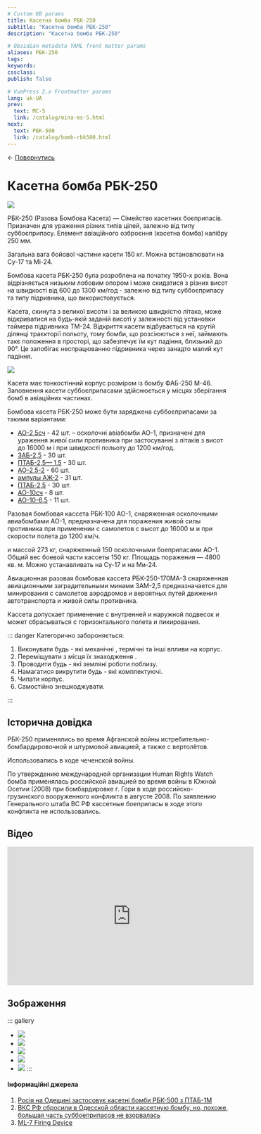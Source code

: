 ```yaml
---
# Custom KB params
title: Касетна бомба РБК-250
subtitle: "Касетна бомба РБК-250"
description: "Касетна бомба РБК-250"

# Obsidian metadata YAML front matter params
aliases: РБК-250
tags:
keywords:
cssclass:
publish: false

# VuePress 2.x Frontmatter params
lang: uk-UA
prev:
  text: МС-5
  link: /catalog/mina-ms-5.html
next:
  text: РБК-500
  link: /catalog/bomb-rbk500.html
---
```


← [Повернутись](../index.md)

# Касетна бомба РБК-250

![](./assets/rbk-250.png)

РБК-250 (Разова Бомбова Касета) — Сімейство касетних боєприпасів. Призначен для ураження різних типів цілей, залежно від типу суббоєприпасу. Eлемент авіаційного озброєння (касетна бомба) калібру 250 мм.

Загальна вага бойової частини касети 150 кг. Можна встановлювати на Су-17 та Мі-24.

Бомбова касета РБК-250 була розроблена на початку 1950-х років. Вона відрізняється низьким лобовим опором і може скидатися з різних висот на швидкості від 600 до 1300 км/год - залежно від типу суббоєприпасу та типу підривника, що використовується. 

Касета, скинута з великої висоти і за великою швидкістю літака, може відкриватися на будь-якій заданій висоті у залежності від установки таймера підривника ТМ-24. Відкриття касети відбувається на крутій ділянці траєкторії польоту, тому бомби, що розсіюються з неї, займають такє положення в просторі, що забезпечує їм кут падіння, близький до 90°. Це запобігає неспрацюванню підривника через занадто малий кут падіння.

![](./assets/rbk-250-4.png)

Касета має тонкостінний корпус розміром із бомбу ФАБ-250 М-46. Заповнення касети суббоєприпасами здійснюється у місцях зберігання бомб в авіаційних частинах.

Бомбова касета РБК-250 може бути заряджена суббоєприпасами за такими варіантами:

- [АО-2,5сч](https://mass-destruction-weapon.blogspot.com/2021/10/25.html) - 42 шт. – осколочні авіабомби АО-1, призначені для ураження живої сили противника при застосуванні з літаків з висот до 16000 м  і при швидкості польоту до 1200 км/год.
- [ЗАБ-2,5](https://mass-destruction-weapon.blogspot.com/2021/10/25_8.html) - 30 шт.
- [ПТАБ-2,5— 1,5](https://mass-destruction-weapon.blogspot.com/2021/10/25-15.html) - 30 шт.
- [АО-2,5-2](https://mass-destruction-weapon.blogspot.com/2021/10/25.html) - 60 шт.
- [ампулы АЖ-2](https://mass-destruction-weapon.blogspot.com/2021/11/2-4.html) - 31 шт.
- [ПТАБ-2,5](https://mass-destruction-weapon.blogspot.com/2021/09/500-255-25.html) - 30 шт.
- [АО-10сч](https://mass-destruction-weapon.blogspot.com/2021/11/10.html) - 8 шт.
- [АО-10-6,5](https://mass-destruction-weapon.blogspot.com/2021/11/10.html) - 11 шт.


Разовая бомбовая кассета РБК-100 АО-1, снаряженная осколочными авиабомбами АО-1, предназначена для поражения живой силы противника при применении с самолетов с высот до 16000 м и при скорости полета до 1200 км/ч.

и массой 273 кг, снаряженный 150 осколочными боеприпасами AO-1. Общий вес боевой части кассеты 150 кг. Площадь поражения — 4800 кв. м. Можно устанавливать на Су-17 и на Ми-24.

Авиационная разовая бомбовая кассета РБК-250-170МА-3 снаряженная авиационными заградительными минами ЗАМ-2,5 предназначается для минирования с самолетов аэродромов и вероятных путей движения автотранспорта и живой силы противника.

  

Кассета допускает применение с внутренней и наружной подвесок и может сбрасываться с горизонтального полета и пикирования.

::: danger Категорично забороняється:

1. Виконувати будь - які механічні , термічні та інші впливи на корпус.
2. Переміщувати з місця їх знаходження .
3. Проводити будь - які земляні роботи поблизу.
4. Намагатися викрутити будь - які комплектуючі.
5. Чипати корпус.
6. Самостійно знешкоджувати.

:::

## Історична довідка

РБК-250 применялись во время Афганской войны истребительно-бомбардировочной и штурмовой авиацией, а также с вертолётов.

Использовались в ходе чеченской войны.

По утверждению международной организации Human Rights Watch бомба применялась российской авиацией во время войны в Южной Осетии (2008) при бомбардировке г. Гори в ходе российско-грузинского вооруженного конфликта в августе 2008. По заявлению Генерального штаба ВС РФ кассетные боеприпасы в ходе этого конфликта не использовались.


## Відео

<iframe width="560" height="315" src="https://www.youtube.com/embed/T-bADJfTJts" title="Росія на Одещині застосовує касетні бомби РБК-500 з ПТАБ-1М" frameborder="0" allow="accelerometer; autoplay; clipboard-write; encrypted-media; gyroscope; picture-in-picture; web-share" allowfullscreen></iframe>

## Зображення

::: gallery

- ![](./assets/rbk-250-0.png)
- ![](./assets/rbk-250-1.png)
- ![](./assets/rbk-250-3.png)
- ![](./assets/rbk-250-2.png)
- ![](./assets/rbk-250-170ma-3.png)
:::

#### Інформаційні джерела

1. [Росія на Одещині застосовує касетні бомби РБК-500 з ПТАБ-1М](https://mil.in.ua/uk/news/rosiya-na-odeshhyni-zastosovuye-kasetni-bomby-rbk-500-z-ptab-1m/)
2. [ВКС РФ сбросили в Одесской области кассетную бомбу, но, похоже, большая часть суббоеприпасов не взорвалась](https://citeam-ru.medium.com/%D0%B2%D0%BA%D1%81-%D1%80%D1%84-%D1%81%D0%B1%D1%80%D0%BE%D1%81%D0%B8%D0%BB%D0%B8-%D0%B2-%D0%BE%D0%B4%D0%B5%D1%81%D1%81%D0%BA%D0%BE%D0%B9-%D0%BE%D0%B1%D0%BB%D0%B0%D1%81%D1%82%D0%B8-%D0%BA%D0%B0%D1%81%D1%81%D0%B5%D1%82%D0%BD%D1%83%D1%8E-%D0%B1%D0%BE%D0%BC%D0%B1%D1%83-%D0%BD%D0%BE-%D0%BF%D0%BE%D1%85%D0%BE%D0%B6%D0%B5-%D0%B1%D0%BE%D0%BB%D1%8C%D1%88%D0%B0%D1%8F-%D1%87%D0%B0%D1%81%D1%82%D1%8C-%D1%81%D1%83%D0%B1%D0%B1%D0%BE%D0%B5%D0%BF%D1%80%D0%B8%D0%BF%D0%B0%D1%81%D0%BE%D0%B2-%D0%BD%D0%B5-4236f2dffedd)
3. [ML-7 Firing Device](https://cat-uxo.com/explosive-hazards/firing-devices/ml-7-firing-device)
